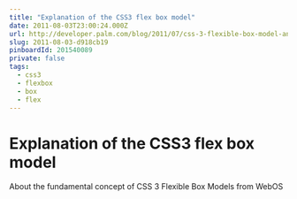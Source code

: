 ```yaml
---
title: "Explanation of the CSS3 flex box model"
date: 2011-08-03T23:00:24.000Z
url: http://developer.palm.com/blog/2011/07/css-3-flexible-box-model-and-enyo-flex-layout/ 
slug: 2011-08-03-d918cb19
pinboardId: 201540089
private: false
tags:
  - css3
  - flexbox
  - box
  - flex
---
```


# Explanation of the CSS3 flex box model

About the fundamental concept of CSS 3 Flexible Box Models from WebOS
